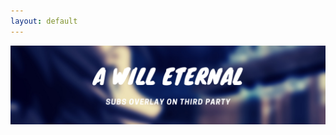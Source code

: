 ```yaml
---
layout: default
---
```

<style>
.zoom {
  transition: transform .2s;
}

.zoom:hover {
  -ms-transform: scale(1.1); /* IE 9 */
  -webkit-transform: scale(1.1); /* Safari 3-8 */
  transform: scale(1.1); 
}

</style>
<div class="zoom">
<a href="https://wuzimiko.github.io/subsoverlay/awilleternal/en"> <img src="images/AWEBanner.png"> </a></div>
